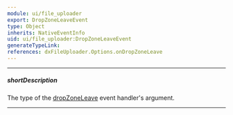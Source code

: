 ```yaml
---
module: ui/file_uploader
export: DropZoneLeaveEvent
type: Object
inherits: NativeEventInfo
uid: ui/file_uploader:DropZoneLeaveEvent
generateTypeLink: 
references: dxFileUploader.Options.onDropZoneLeave
---
```

---
##### shortDescription
The type of the [dropZoneLeave]({basewidgetpath}/Events/#dropZoneLeave) event handler's argument.

---
<!-- Description goes here -->